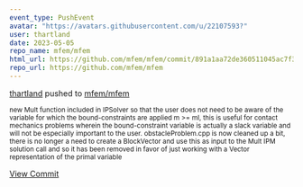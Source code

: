 ```yaml
---
event_type: PushEvent
avatar: "https://avatars.githubusercontent.com/u/22107593?"
user: thartland
date: 2023-05-05
repo_name: mfem/mfem
html_url: https://github.com/mfem/mfem/commit/891a1aa72de360511045ac7f3ff1383110cec098
repo_url: https://github.com/mfem/mfem
---
```


<a href='https://github.com/thartland' target='_blank'>thartland</a> pushed to <a href='https://github.com/mfem/mfem' target='_blank'>mfem/mfem</a>

<small>new Mult function included in IPSolver so that the user does not need to be aware of the variable for which the bound-constraints are applied m >= ml, this is useful for contact mechanics problems wherein the bound-constraint variable is actually a slack variable and will not be especially important to the user. obstacleProblem.cpp is now cleaned up a bit, there is no longer a need to create a BlockVector and use this as input to the Mult IPM solution call and so it has been removed in favor of just working with a Vector representation of the primal variable</small>

<a href='https://github.com/mfem/mfem/commit/891a1aa72de360511045ac7f3ff1383110cec098' target='_blank'>View Commit</a>